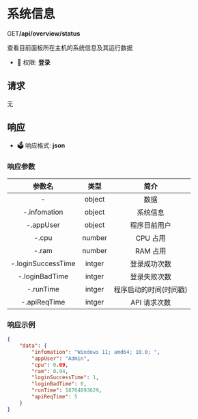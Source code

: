 # 系统信息

<div class="api-info">
    <span class="get method-block">GET</span><b>/api/overview/status</b><br>
    <p>查看目前面板所在主机的系统信息及其运行数据</p>
</div>

- :key: 权限: **登录**

## 请求

无

## 响应

- :ballot_box: 响应格式: **json**

### 响应参数

| 参数名              | 类型    | 简介                |
| :----------------: | :----: | :-----------------: |
| -                  | object | 数据                |
| -.infomation       | object | 系统信息             |
| -.appUser          | object | 程序目前用户          |
| -.cpu              | number | CPU 占用            |
| -.ram              | number | RAM 占用            |
| -.loginSuccessTime | intger | 登录成功次数          |
| -.loginBadTime     | intger | 登录失败次数          |
| -.runTime          | intger | 程序启动的时间(时间戳) |
| -.apiReqTime       | intger | API 请求次数         |

### 响应示例

``` json
{
    "data": {
        "infomation": "Windows 11; amd64; 10.0; ",
        "appUser": "Admin",
        "cpu": 0.09,
        "ram": 0.94,
        "loginSuccessTime": 1,
        "loginBadTime": 0,
        "runTime": 18764893629,
        "apiReqTime": 5
    }
}
```